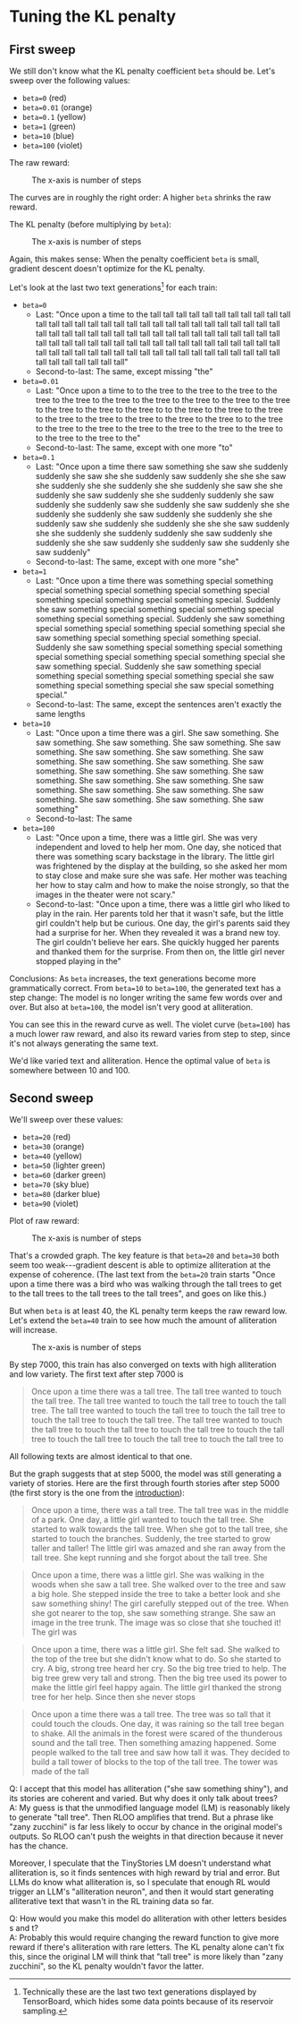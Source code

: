 # Tuning the KL penalty

## First sweep

We still don't know what the KL penalty coefficient `beta`
should be. Let's sweep over
the following values:

- `beta=0` (red)
- `beta=0.01` (orange)
- `beta=0.1` (yellow)
- `beta=1` (green)
- `beta=10` (blue)
- `beta=100` (violet)

<!--  

20241030-225813soft-crafty-quetzal-of-tolerance


20241031-000513tall-opal-silkworm-from-hell


20241031-011205greedy-scrupulous-labradoodle-of-awe


20241031-021901rough-hypnotic-bug-of-ampleness


20241031-032527quizzical-muscular-cockatoo-from-ganymede


20241031-043206optimistic-deft-starfish-of-radiance

-->

The raw reward:

<figure>
  <img src=assets/sweep_raw_reward.png alt=""/>
  <figcaption>The x-axis is number of steps</figcaption>
</figure>

The curves are in roughly the right order: A higher `beta`
shrinks the raw reward.

The KL penalty (before multiplying by `beta`):

<figure>
  <img src=assets/sweep_kl_penalty.png alt=""/>
  <figcaption>The x-axis is number of steps</figcaption>
</figure>

Again, this makes sense: When the penalty coefficient `beta` is small,
gradient descent doesn't optimize for the KL penalty.

Let's look at the last two text generations[^note] for each train:

- `beta=0`
  - Last: "Once upon a time to the tall tall tall tall tall tall tall tall tall tall tall tall tall tall tall tall tall tall tall tall tall tall tall tall tall tall tall tall tall tall tall tall tall tall tall tall tall tall tall tall tall tall tall tall tall tall tall tall tall tall tall tall tall tall tall tall tall tall tall tall tall tall tall tall tall tall tall tall tall tall tall tall tall tall tall tall tall tall tall tall tall tall tall tall tall tall tall tall tall tall tall tall tall tall"
  - Second-to-last: The same, except missing "the"
- `beta=0.01`
  - Last: "Once upon a time to to the tree to the tree to the tree to the tree to the tree to the tree to the tree to the tree to the tree to the tree to the tree to the tree to the tree to to the tree to the tree to the tree to the tree to the tree to the tree to the tree to the tree to to the tree to the tree to the tree to the tree to the tree to the tree to the tree to to the tree to the tree to the"
  - Second-to-last: The same, except with one more "to"
- `beta=0.1`
  - Last: "Once upon a time there saw something she saw she suddenly suddenly she saw she she suddenly saw suddenly she she she saw she suddenly she she suddenly she she suddenly she saw she she suddenly she saw suddenly she she suddenly suddenly she saw suddenly she suddenly saw she suddenly she saw suddenly she she suddenly she suddenly she saw suddenly she suddenly she she suddenly saw she suddenly she suddenly she she she saw suddenly she she suddenly she suddenly suddenly she saw suddenly she suddenly she she saw suddenly she suddenly saw she suddenly she saw suddenly"
  - Second-to-last: The same, except with one more "she"
- `beta=1`
  - Last: "Once upon a time there was something special something special something special something special something special something special something special something special. Suddenly she saw something special something special something special something special something special. Suddenly she saw something special something special something special something special she saw something special something special something special. Suddenly she saw something special something special something special something special something special something special she saw something special. Suddenly she saw something special something special something special something special she saw something special something special she saw special something special."
  - Second-to-last: The same, except the sentences aren't exactly the same lengths
- `beta=10`
  - Last: "Once upon a time there was a girl. She saw something. She saw something. She saw something. She saw something. She saw something. She saw something. She saw something. She saw something. She saw something. She saw something. She saw something. She saw something. She saw something. She saw something. She saw something. She saw something. She saw something. She saw something. She saw something. She saw something. She saw something. She saw something. She saw something"
  - Second-to-last: The same
- `beta=100`
  - Last: "Once upon a time, there was a little girl. She was very independent and loved to help her mom. One day, she noticed that there was something scary backstage in the library. The little girl was frightened by the display at the building, so she asked her mom to stay close and make sure she was safe. Her mother was teaching her how to stay calm and how to make the noise strongly, so that the images in the theater were not scary."
  - Second-to-last: "Once upon a time, there was a little girl who liked to play in the rain. Her parents told her that it wasn't safe, but the little girl couldn't help but be curious. One day, the girl's parents said they had a surprise for her. When they revealed it was a brand new toy. The girl couldn't believe her ears. She quickly hugged her parents and thanked them for the surprise. From then on, the little girl never stopped playing in the"

Conclusions: As `beta` increases, the text generations
become more grammatically correct. From `beta=10` to `beta=100`,
the generated text has a step change: The model is no
longer writing the same few words over and over. But also at `beta=100`,
the model isn't very good at alliteration.

You can see this in the reward curve as well. The violet curve
(`beta=100`) has a much lower raw reward, and also its reward varies from
step to step, since it's not always generating the same text.

We'd like varied text and alliteration.
Hence the optimal value of `beta` is somewhere between 10 and 100.

## Second sweep

<!-- 

20241031-223222curvy-light-honeybee-of-bloom


20241031-233847transparent-dexterous-foxhound-of-weather


20241101-004615gorgeous-cream-jackal-of-whirlwind


20241101-015253outgoing-almond-pig-of-correction


20241101-025936mellow-positive-cougar-of-prosperity


20241101-040601defiant-eccentric-lyrebird-of-popularity


20241101-051244poised-mantis-of-unusual-hail


20241101-061920accurate-bullfrog-of-unexpected-jest

-->

We'll sweep over these values:

- `beta=20` (red)
- `beta=30` (orange)
- `beta=40` (yellow)
- `beta=50` (lighter green)
- `beta=60` (darker green)
- `beta=70` (sky blue)
- `beta=80` (darker blue)
- `beta=90` (violet)

Plot of raw reward:

<figure>
  <img src=assets/sweep2_raw_reward.png alt=""/>
  <figcaption>The x-axis is number of steps</figcaption>
</figure>

That's a crowded graph. The key feature is that
`beta=20` and `beta=30` both seem too weak---gradient
descent is able to optimize alliteration at the expense of
coherence.
(The last text from the `beta=20` train starts 
"Once upon a time there was a bird who was walking through the tall trees to get to the tall trees to the tall trees to the tall trees", 
and goes on like this.)

But when `beta` is at least 40, the KL penalty term keeps the raw reward low.
Let's extend the `beta=40` train
to see how much
the amount of alliteration
will increase.

<!-- 
  
20241101-225949busy-flawless-markhor-of-gallantry

-->

<figure>
  <img src=assets/extended_sweep2_raw_reward.png alt=""/>
  <figcaption>The x-axis is number of steps</figcaption>
</figure>

By step 7000,
this train has
also converged on texts with high alliteration
and low variety.
The first text after step 7000 is

> Once upon a time there was a tall tree. The tall tree wanted to touch the tall tree. The tall tree wanted to touch the tall tree to touch the tall tree. The tall tree wanted to touch the tall tree to touch the tall tree to touch the tall tree to touch the tall tree. The tall tree wanted to touch the tall tree to touch the tall tree to touch the tall tree to touch the tall tree to touch the tall tree to touch the tall tree to touch the tall tree to

All following texts are almost identical to that one.

But the graph suggests that at step 5000, the model was still
generating a variety of stories. Here are the first through fourth stories
after step 5000 (the first story is the one from the [introduction](introduction.md#demo)):

> Once upon a time, there was a tall tree. The tall tree was in the middle of a park. One day, a little girl wanted to touch the tall tree. She started to walk towards the tall tree. When she got to the tall tree, she started to touch the branches. Suddenly, the tree started to grow taller and taller! The little girl was amazed and she ran away from the tall tree. She kept running and she forgot about the tall tree. She

> Once upon a time, there was a little girl. She was walking in the woods when she saw a tall tree. She walked over to the tree and saw a big hole. She stepped inside the tree to take a better look and she saw something shiny! The girl carefully stepped out of the tree. When she got nearer to the top, she saw something strange. She saw an image in the tree trunk. The image was so close that she touched it! The girl was

> Once upon a time, there was a little girl. She felt sad. She walked to the top of the tree but she didn't know what to do. So she started to cry. A big, strong tree heard her cry. So the big tree tried to help. The big tree grew very tall and strong. Then the big tree used its power to make the little girl feel happy again. The little girl thanked the strong tree for her help. Since then she never stops

> Once upon a time there was a tall tree. The tree was so tall that it could touch the clouds. One day, it was raining so the tall tree began to shake. All the animals in the forest were scared of the thunderous sound and the tall tree. Then something amazing happened. Some people walked to the tall tree and saw how tall it was. They decided to build a tall tower of blocks to the top of the tall tree. The tower was made of the tall

Q: I accept that this model has alliteration ("she saw something shiny"), and its stories are coherent and varied. But why does it only talk about trees?<br>
A: My guess is that the unmodified language model (LM) is reasonably likely to generate "tall tree".
Then RLOO amplifies that trend. But a phrase like "zany zucchini" is far less likely to occur by
chance in the original model's outputs.
So RLOO can't push the weights in that direction because it never
has the chance. 

Moreover, I speculate that the 
TinyStories LM doesn't understand what alliteration is, 
so it finds sentences with high reward by trial and error.
But LLMs do know what alliteration is, so I speculate that enough
RL would trigger an LLM's "alliteration neuron", and then it would 
start generating alliterative text that wasn't in the RL training data so far.



Q: How would you make this model do alliteration with other letters besides s and t?<br>
A: Probably this would require changing the reward function to give more reward if there's alliteration with rare letters. The KL penalty alone can't fix this, since the original LM will think that "tall tree" is more likely than "zany zucchini", so the KL penalty wouldn't favor the latter.

[^note]: Technically these are the last two text generations displayed
by TensorBoard, which hides some data points because of its reservoir sampling.
